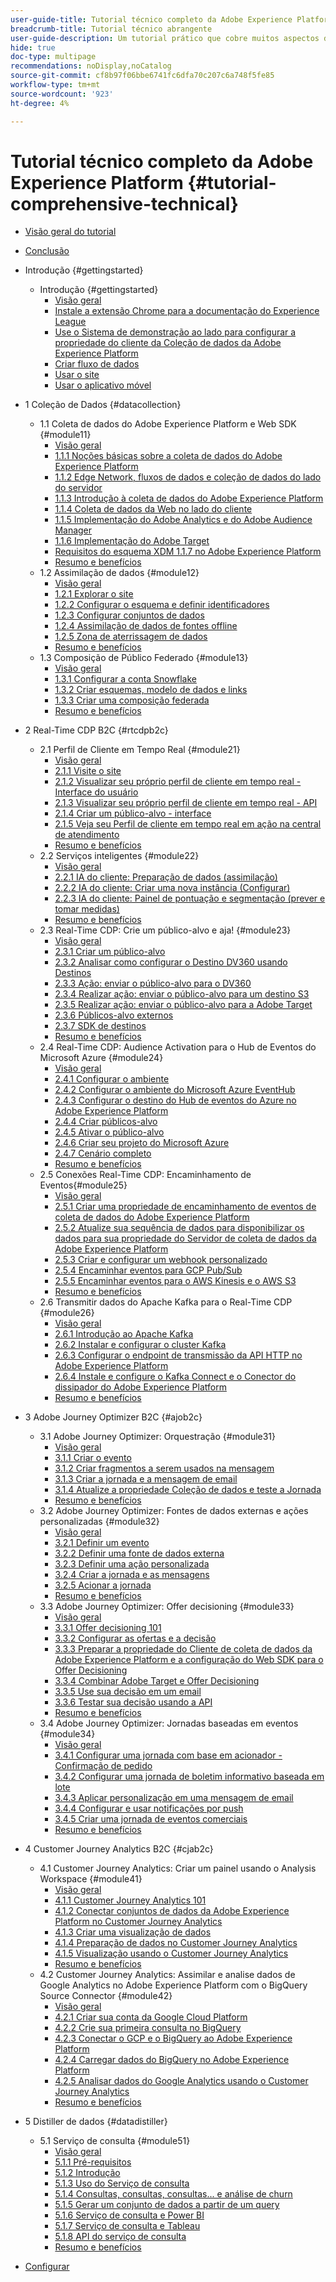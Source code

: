 ```yaml
---
user-guide-title: Tutorial técnico completo da Adobe Experience Platform
breadcrumb-title: Tutorial técnico abrangente
user-guide-description: Um tutorial prático que cobre muitos aspectos do Adobe Experience Platform, incluindo conexões com sistemas de terceiros.
hide: true
doc-type: multipage
recommendations: noDisplay,noCatalog
source-git-commit: cf8b97f06bbe6741fc6dfa70c207c6a748f5fe85
workflow-type: tm+mt
source-wordcount: '923'
ht-degree: 4%

---
```



# Tutorial técnico completo da Adobe Experience Platform {#tutorial-comprehensive-technical}

+ [Visão geral do tutorial](/help/tutorial-comprehensive-technical/overview.md)
+ [Conclusão](/help/tutorial-comprehensive-technical/completion.md)

+ Introdução {#gettingstarted}
   + Introdução {#gettingstarted}
      + [Visão geral](/help/tutorial-comprehensive-technical/modules/gettingstarted/gettingstarted/getting-started.md)
      + [Instale a extensão Chrome para a documentação do Experience League](/help/tutorial-comprehensive-technical/modules/gettingstarted/gettingstarted/ex1.md)
      + [Use o Sistema de demonstração ao lado para configurar a propriedade do cliente da Coleção de dados da Adobe Experience Platform](/help/tutorial-comprehensive-technical/modules/gettingstarted/gettingstarted/ex2.md)
      + [Criar fluxo de dados](/help/tutorial-comprehensive-technical/modules/gettingstarted/gettingstarted/ex3.md)
      + [Usar o site](/help/tutorial-comprehensive-technical/modules/gettingstarted/gettingstarted/ex4.md)
      + [Usar o aplicativo móvel](/help/tutorial-comprehensive-technical/modules/gettingstarted/gettingstarted/ex5.md)

+ 1 Coleção de Dados {#datacollection}
   + 1.1 Coleta de dados do Adobe Experience Platform e Web SDK {#module11}
      + [Visão geral](/help/tutorial-comprehensive-technical/modules/datacollection/module1.1/data-ingestion-launch-web-sdk.md)
      + [1.1.1 Noções básicas sobre a coleta de dados do Adobe Experience Platform](/help/tutorial-comprehensive-technical/modules/datacollection/module1.1/ex1.md)
      + [1.1.2 Edge Network, fluxos de dados e coleção de dados do lado do servidor](/help/tutorial-comprehensive-technical/modules/datacollection/module1.1/ex2.md)
      + [1.1.3 Introdução à coleta de dados do Adobe Experience Platform](/help/tutorial-comprehensive-technical/modules/datacollection/module1.1/ex3.md)
      + [1.1.4 Coleta de dados da Web no lado do cliente](/help/tutorial-comprehensive-technical/modules/datacollection/module1.1/ex4.md)
      + [1.1.5 Implementação do Adobe Analytics e do Adobe Audience Manager](/help/tutorial-comprehensive-technical/modules/datacollection/module1.1/ex5.md)
      + [1.1.6 Implementação do Adobe Target](/help/tutorial-comprehensive-technical/modules/datacollection/module1.1/ex6.md)
      + [Requisitos do esquema XDM 1.1.7 no Adobe Experience Platform](/help/tutorial-comprehensive-technical/modules/datacollection/module1.1/ex7.md)
      + [Resumo e benefícios](/help/tutorial-comprehensive-technical/modules/datacollection/module1.1/summary.md)
   + 1.2 Assimilação de dados {#module12}
      + [Visão geral](/help/tutorial-comprehensive-technical/modules/datacollection/module1.2/data-ingestion.md)
      + [1.2.1 Explorar o site](/help/tutorial-comprehensive-technical/modules/datacollection/module1.2/ex1.md)
      + [1.2.2 Configurar o esquema e definir identificadores](/help/tutorial-comprehensive-technical/modules/datacollection/module1.2/ex2.md)
      + [1.2.3 Configurar conjuntos de dados](/help/tutorial-comprehensive-technical/modules/datacollection/module1.2/ex3.md)
      + [1.2.4 Assimilação de dados de fontes offline](/help/tutorial-comprehensive-technical/modules/datacollection/module1.2/ex4.md)
      + [1.2.5 Zona de aterrissagem de dados](/help/tutorial-comprehensive-technical/modules/datacollection/module1.2/ex5.md)
      + [Resumo e benefícios](/help/tutorial-comprehensive-technical/modules/datacollection/module1.2/summary.md)
   + 1.3 Composição de Público Federado {#module13}
      + [Visão geral](/help/tutorial-comprehensive-technical/modules/datacollection/module1.3/fac.md)
      + [1.3.1 Configurar a conta Snowflake](/help/tutorial-comprehensive-technical/modules/datacollection/module1.3/ex1.md)
      + [1.3.2 Criar esquemas, modelo de dados e links](/help/tutorial-comprehensive-technical/modules/datacollection/module1.3/ex2.md)
      + [1.3.3 Criar uma composição federada](/help/tutorial-comprehensive-technical/modules/datacollection/module1.3/ex3.md)
      + [Resumo e benefícios](/help/tutorial-comprehensive-technical/modules/datacollection/module1.3/summary.md)

+ 2 Real-Time CDP B2C {#rtcdpb2c}
   + 2.1 Perfil de Cliente em Tempo Real {#module21}
      + [Visão geral](/help/tutorial-comprehensive-technical/modules/rtcdp-b2c/module2.1/real-time-customer-profile.md)
      + [2.1.1 Visite o site](/help/tutorial-comprehensive-technical/modules/rtcdp-b2c/module2.1/ex1.md)
      + [2.1.2 Visualizar seu próprio perfil de cliente em tempo real - Interface do usuário](/help/tutorial-comprehensive-technical/modules/rtcdp-b2c/module2.1/ex2.md)
      + [2.1.3 Visualizar seu próprio perfil de cliente em tempo real - API](/help/tutorial-comprehensive-technical/modules/rtcdp-b2c/module2.1/ex3.md)
      + [2.1.4 Criar um público-alvo - interface](/help/tutorial-comprehensive-technical/modules/rtcdp-b2c/module2.1/ex4.md)
      + [2.1.5 Veja seu Perfil de cliente em tempo real em ação na central de atendimento](/help/tutorial-comprehensive-technical/modules/rtcdp-b2c/module2.1/ex5.md)
      + [Resumo e benefícios](/help/tutorial-comprehensive-technical/modules/rtcdp-b2c/module2.1/summary.md)
   + 2.2 Serviços inteligentes {#module22}
      + [Visão geral](/help/tutorial-comprehensive-technical/modules/rtcdp-b2c/module2.2/intelligent-services.md)
      + [2.2.1 IA do cliente: Preparação de dados (assimilação)](/help/tutorial-comprehensive-technical/modules/rtcdp-b2c/module2.2/ex1.md)
      + [2.2.2 IA do cliente: Criar uma nova instância (Configurar)](/help/tutorial-comprehensive-technical/modules/rtcdp-b2c/module2.2/ex2.md)
      + [2.2.3 IA do cliente: Painel de pontuação e segmentação (prever e tomar medidas)](/help/tutorial-comprehensive-technical/modules/rtcdp-b2c/module2.2/ex3.md)
      + [Resumo e benefícios](/help/tutorial-comprehensive-technical/modules/rtcdp-b2c/module2.2/summary.md)
   + 2.3 Real-Time CDP: Crie um público-alvo e aja! {#module23}
      + [Visão geral](/help/tutorial-comprehensive-technical/modules/rtcdp-b2c/module2.3/real-time-cdp-build-a-segment-take-action.md)
      + [2.3.1 Criar um público-alvo](/help/tutorial-comprehensive-technical/modules/rtcdp-b2c/module2.3/ex1.md)
      + [2.3.2 Analisar como configurar o Destino DV360 usando Destinos](/help/tutorial-comprehensive-technical/modules/rtcdp-b2c/module2.3/ex2.md)
      + [2.3.3 Ação: enviar o público-alvo para o DV360](/help/tutorial-comprehensive-technical/modules/rtcdp-b2c/module2.3/ex3.md)
      + [2.3.4 Realizar ação: enviar o público-alvo para um destino S3](/help/tutorial-comprehensive-technical/modules/rtcdp-b2c/module2.3/ex4.md)
      + [2.3.5 Realizar ação: enviar o público-alvo para a Adobe Target](/help/tutorial-comprehensive-technical/modules/rtcdp-b2c/module2.3/ex5.md)
      + [2.3.6 Públicos-alvo externos](/help/tutorial-comprehensive-technical/modules/rtcdp-b2c/module2.3/ex6.md)
      + [2.3.7 SDK de destinos](/help/tutorial-comprehensive-technical/modules/rtcdp-b2c/module2.3/ex7.md)
      + [Resumo e benefícios](/help/tutorial-comprehensive-technical/modules/rtcdp-b2c/module2.3/summary.md)
   + 2.4 Real-Time CDP: Audience Activation para o Hub de Eventos do Microsoft Azure {#module24}
      + [Visão geral](/help/tutorial-comprehensive-technical/modules/rtcdp-b2c/module2.4/segment-activation-microsoft-azure-eventhub.md)
      + [2.4.1 Configurar o ambiente](/help/tutorial-comprehensive-technical/modules/rtcdp-b2c/module2.4/ex1.md)
      + [2.4.2 Configurar o ambiente do Microsoft Azure EventHub](/help/tutorial-comprehensive-technical/modules/rtcdp-b2c/module2.4/ex2.md)
      + [2.4.3 Configurar o destino do Hub de eventos do Azure no Adobe Experience Platform](/help/tutorial-comprehensive-technical/modules/rtcdp-b2c/module2.4/ex3.md)
      + [2.4.4 Criar públicos-alvo](/help/tutorial-comprehensive-technical/modules/rtcdp-b2c/module2.4/ex4.md)
      + [2.4.5 Ativar o público-alvo](/help/tutorial-comprehensive-technical/modules/rtcdp-b2c/module2.4/ex5.md)
      + [2.4.6 Criar seu projeto do Microsoft Azure](/help/tutorial-comprehensive-technical/modules/rtcdp-b2c/module2.4/ex6.md)
      + [2.4.7 Cenário completo](/help/tutorial-comprehensive-technical/modules/rtcdp-b2c/module2.4/ex7.md)
      + [Resumo e benefícios](/help/tutorial-comprehensive-technical/modules/rtcdp-b2c/module2.4/summary.md)
   + 2.5 Conexões Real-Time CDP: Encaminhamento de Eventos{#module25}
      + [Visão geral](/help/tutorial-comprehensive-technical/modules/rtcdp-b2c/module2.5/aep-data-collection-ssf.md)
      + [2.5.1 Criar uma propriedade de encaminhamento de eventos de coleta de dados do Adobe Experience Platform](/help/tutorial-comprehensive-technical/modules/rtcdp-b2c/module2.5/ex1.md)
      + [2.5.2 Atualize sua sequência de dados para disponibilizar os dados para sua propriedade do Servidor de coleta de dados da Adobe Experience Platform](/help/tutorial-comprehensive-technical/modules/rtcdp-b2c/module2.5/ex2.md)
      + [2.5.3 Criar e configurar um webhook personalizado](/help/tutorial-comprehensive-technical/modules/rtcdp-b2c/module2.5/ex3.md)
      + [2.5.4 Encaminhar eventos para GCP Pub/Sub](/help/tutorial-comprehensive-technical/modules/rtcdp-b2c/module2.5/ex4.md)
      + [2.5.5 Encaminhar eventos para o AWS Kinesis e o AWS S3](/help/tutorial-comprehensive-technical/modules/rtcdp-b2c/module2.5/ex5.md)
      + [Resumo e benefícios](/help/tutorial-comprehensive-technical/modules/rtcdp-b2c/module2.5/summary.md)
   + 2.6 Transmitir dados do Apache Kafka para o Real-Time CDP {#module26}
      + [Visão geral](/help/tutorial-comprehensive-technical/modules/rtcdp-b2c/module2.6/aep-apache-kafka.md)
      + [2.6.1 Introdução ao Apache Kafka](/help/tutorial-comprehensive-technical/modules/rtcdp-b2c/module2.6/ex1.md)
      + [2.6.2 Instalar e configurar o cluster Kafka](/help/tutorial-comprehensive-technical/modules/rtcdp-b2c/module2.6/ex2.md)
      + [2.6.3 Configurar o endpoint de transmissão da API HTTP no Adobe Experience Platform](/help/tutorial-comprehensive-technical/modules/rtcdp-b2c/module2.6/ex3.md)
      + [2.6.4 Instale e configure o Kafka Connect e o Conector do dissipador do Adobe Experience Platform](/help/tutorial-comprehensive-technical/modules/rtcdp-b2c/module2.6/ex4.md)
      + [Resumo e benefícios](/help/tutorial-comprehensive-technical/modules/rtcdp-b2c/module2.6/summary.md)

+ 3 Adobe Journey Optimizer B2C {#ajob2c}
   + 3.1 Adobe Journey Optimizer: Orquestração {#module31}
      + [Visão geral](/help/tutorial-comprehensive-technical/modules/ajo-b2c/module3.1/journey-orchestration-create-account.md)
      + [3.1.1 Criar o evento](/help/tutorial-comprehensive-technical/modules/ajo-b2c/module3.1/ex1.md)
      + [3.1.2 Criar fragmentos a serem usados na mensagem](/help/tutorial-comprehensive-technical/modules/ajo-b2c/module3.1/ex2.md)
      + [3.1.3 Criar a jornada e a mensagem de email](/help/tutorial-comprehensive-technical/modules/ajo-b2c/module3.1/ex3.md)
      + [3.1.4 Atualize a propriedade Coleção de dados e teste a Jornada](/help/tutorial-comprehensive-technical/modules/ajo-b2c/module3.1/ex4.md)
      + [Resumo e benefícios](/help/tutorial-comprehensive-technical/modules/ajo-b2c/module3.1/summary.md)
   + 3.2 Adobe Journey Optimizer: Fontes de dados externas e ações personalizadas {#module32}
      + [Visão geral](/help/tutorial-comprehensive-technical/modules/ajo-b2c/module3.2/journey-orchestration-external-weather-api-sms.md)
      + [3.2.1 Definir um evento](/help/tutorial-comprehensive-technical/modules/ajo-b2c/module3.2/ex1.md)
      + [3.2.2 Definir uma fonte de dados externa](/help/tutorial-comprehensive-technical/modules/ajo-b2c/module3.2/ex2.md)
      + [3.2.3 Definir uma ação personalizada](/help/tutorial-comprehensive-technical/modules/ajo-b2c/module3.2/ex3.md)
      + [3.2.4 Criar a jornada e as mensagens](/help/tutorial-comprehensive-technical/modules/ajo-b2c/module3.2/ex4.md)
      + [3.2.5 Acionar a jornada](/help/tutorial-comprehensive-technical/modules/ajo-b2c/module3.2/ex5.md)
      + [Resumo e benefícios](/help/tutorial-comprehensive-technical/modules/ajo-b2c/module3.2/summary.md)
   + 3.3 Adobe Journey Optimizer: Offer decisioning {#module33}
      + [Visão geral](/help/tutorial-comprehensive-technical/modules/ajo-b2c/module3.3/offer-decisioning.md)
      + [3.3.1 Offer decisioning 101](/help/tutorial-comprehensive-technical/modules/ajo-b2c/module3.3/ex1.md)
      + [3.3.2 Configurar as ofertas e a decisão](/help/tutorial-comprehensive-technical/modules/ajo-b2c/module3.3/ex2.md)
      + [3.3.3 Preparar a propriedade do Cliente de coleta de dados da Adobe Experience Platform e a configuração do Web SDK para o Offer Decisioning](/help/tutorial-comprehensive-technical/modules/ajo-b2c/module3.3/ex3.md)
      + [3.3.4 Combinar Adobe Target e Offer Decisioning](/help/tutorial-comprehensive-technical/modules/ajo-b2c/module3.3/ex4.md)
      + [3.3.5 Use sua decisão em um email](/help/tutorial-comprehensive-technical/modules/ajo-b2c/module3.3/ex5.md)
      + [3.3.6 Testar sua decisão usando a API](/help/tutorial-comprehensive-technical/modules/ajo-b2c/module3.3/ex6.md)
      + [Resumo e benefícios](/help/tutorial-comprehensive-technical/modules/ajo-b2c/module3.3/summary.md)
   + 3.4 Adobe Journey Optimizer: Jornadas baseadas em eventos {#module34}
      + [Visão geral](/help/tutorial-comprehensive-technical/modules/ajo-b2c/module3.4/journeyoptimizer.md)
      + [3.4.1 Configurar uma jornada com base em acionador - Confirmação de pedido](/help/tutorial-comprehensive-technical/modules/ajo-b2c/module3.4/ex1.md)
      + [3.4.2 Configurar uma jornada de boletim informativo baseada em lote](/help/tutorial-comprehensive-technical/modules/ajo-b2c/module3.4/ex2.md)
      + [3.4.3 Aplicar personalização em uma mensagem de email](/help/tutorial-comprehensive-technical/modules/ajo-b2c/module3.4/ex3.md)
      + [3.4.4 Configurar e usar notificações por push](/help/tutorial-comprehensive-technical/modules/ajo-b2c/module3.4/ex4.md)
      + [3.4.5 Criar uma jornada de eventos comerciais](/help/tutorial-comprehensive-technical/modules/ajo-b2c/module3.4/ex5.md)
      + [Resumo e benefícios](/help/tutorial-comprehensive-technical/modules/ajo-b2c/module3.4/summary.md)

+ 4 Customer Journey Analytics B2C {#cjab2c}
   + 4.1 Customer Journey Analytics: Criar um painel usando o Analysis Workspace {#module41}
      + [Visão geral](/help/tutorial-comprehensive-technical/modules/cja-b2c/module4.1/customer-journey-analytics-build-a-dashboard.md)
      + [4.1.1 Customer Journey Analytics 101](/help/tutorial-comprehensive-technical/modules/cja-b2c/module4.1/ex1.md)
      + [4.1.2 Conectar conjuntos de dados da Adobe Experience Platform no Customer Journey Analytics](/help/tutorial-comprehensive-technical/modules/cja-b2c/module4.1/ex2.md)
      + [4.1.3 Criar uma visualização de dados](/help/tutorial-comprehensive-technical/modules/cja-b2c/module4.1/ex3.md)
      + [4.1.4 Preparação de dados no Customer Journey Analytics](/help/tutorial-comprehensive-technical/modules/cja-b2c/module4.1/ex4.md)
      + [4.1.5 Visualização usando o Customer Journey Analytics](/help/tutorial-comprehensive-technical/modules/cja-b2c/module4.1/ex5.md)
      + [Resumo e benefícios](/help/tutorial-comprehensive-technical/modules/cja-b2c/module4.1/summary.md)
   + 4.2 Customer Journey Analytics: Assimilar e analise dados de Google Analytics no Adobe Experience Platform com o BigQuery Source Connector {#module42}
      + [Visão geral](/help/tutorial-comprehensive-technical/modules/cja-b2c/module4.2/customer-journey-analytics-bigquery-gcp.md)
      + [4.2.1 Criar sua conta da Google Cloud Platform](/help/tutorial-comprehensive-technical/modules/cja-b2c/module4.2/ex1.md)
      + [4.2.2 Crie sua primeira consulta no BigQuery](/help/tutorial-comprehensive-technical/modules/cja-b2c/module4.2/ex2.md)
      + [4.2.3 Conectar o GCP e o BigQuery ao Adobe Experience Platform](/help/tutorial-comprehensive-technical/modules/cja-b2c/module4.2/ex3.md)
      + [4.2.4 Carregar dados do BigQuery no Adobe Experience Platform](/help/tutorial-comprehensive-technical/modules/cja-b2c/module4.2/ex4.md)
      + [4.2.5 Analisar dados do Google Analytics usando o Customer Journey Analytics](/help/tutorial-comprehensive-technical/modules/cja-b2c/module4.2/ex5.md)
      + [Resumo e benefícios](/help/tutorial-comprehensive-technical/modules/cja-b2c/module4.2/summary.md)

+ 5 Distiller de dados {#datadistiller}
   + 5.1 Serviço de consulta {#module51}
      + [Visão geral](/help/tutorial-comprehensive-technical/modules/datadistiller/module5.1/query-service.md)
      + [5.1.1 Pré-requisitos](/help/tutorial-comprehensive-technical/modules/datadistiller/module5.1/ex1.md)
      + [5.1.2 Introdução](/help/tutorial-comprehensive-technical/modules/datadistiller/module5.1/ex2.md)
      + [5.1.3 Uso do Serviço de consulta](/help/tutorial-comprehensive-technical/modules/datadistiller/module5.1/ex3.md)
      + [5.1.4 Consultas, consultas, consultas... e análise de churn](/help/tutorial-comprehensive-technical/modules/datadistiller/module5.1/ex4.md)
      + [5.1.5 Gerar um conjunto de dados a partir de um query](/help/tutorial-comprehensive-technical/modules/datadistiller/module5.1/ex5.md)
      + [5.1.6 Serviço de consulta e Power BI](/help/tutorial-comprehensive-technical/modules/datadistiller/module5.1/ex6.md)
      + [5.1.7 Serviço de consulta e Tableau](/help/tutorial-comprehensive-technical/modules/datadistiller/module5.1/ex7.md)
      + [5.1.8 API do serviço de consulta](/help/tutorial-comprehensive-technical/modules/datadistiller/module5.1/ex8.md)
      + [Resumo e benefícios](/help/tutorial-comprehensive-technical/modules/datadistiller/module5.1/summary.md)

+ [Configurar](/help/tutorial-comprehensive-technical/setup.md)


